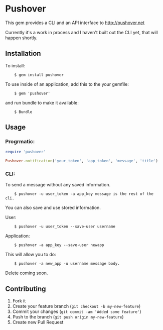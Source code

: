 # Pushover

This gem provides a CLI and an API interface to http://pushover.net

Currently it's a work in process and I haven't built out the CLI yet, that will happen shortly.

## Installation

To install:

		$ gem install pushover

To use inside of an application, add this to the your gemfile:

		$ gem 'pushover'

and run bundle to make it available:

		$ Bundle

## Usage

### Progrmatic:

```ruby
require 'pushover'

Pushover.notification('your_token', 'app_token', 'message', 'title')
```

### CLI:

To send a message without any saved information.
	
		$ pushover -u user_token -a app_key message is the rest of the cli.

You can also save and use stored information.

User:

		$ pushover -u user_token --save-user username
		
Application:

		$ pushover -a app_key --save-user newapp

This will allow you to do:

		$ pushover -a new_app -u username message body.

Delete coming soon.

## Contributing

1. Fork it
2. Create your feature branch (`git checkout -b my-new-feature`)
3. Commit your changes (`git commit -am 'Added some feature'`)
4. Push to the branch (`git push origin my-new-feature`)
5. Create new Pull Request
